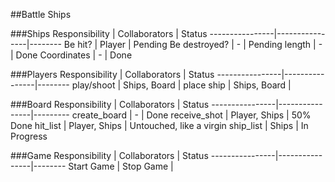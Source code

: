 
##Battle Ships

###Ships
Responsibility	|  Collaborators | Status
----------------|----------------|--------
Be hit?         | Player         | Pending
Be destroyed?   | -              | Pending
length          | -              | Done
Coordinates     | -              | Done


###Players
Responsibility	|  Collaborators | Status
----------------|----------------|--------
play/shoot    	| Ships, Board   | 
place ship    	| Ships, Board   | 
         		    


###Board
Responsibility	|  Collaborators | Status
----------------|----------------|---------
create_board    | -              | Done
receive_shot    | Player, Ships  | 50% Done
hit_list        | Player, Ships  | Untouched, like a virgin
ship_list	      | Ships          | In Progress



###Game
Responsibility  |  Collaborators | Status
----------------|----------------|--------
Start Game      |
Stop Game       |
